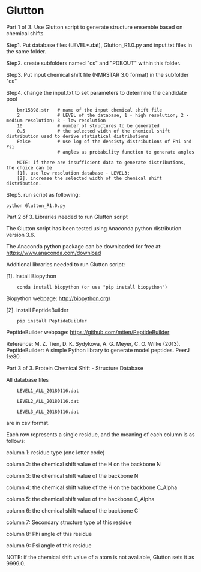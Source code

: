 # Glutton
Part 1 of 3. Use Glutton script to generate structure ensemble based on chemical shifts

Step1. Put database files (LEVEL*.dat), Glutton_R1.0.py and input.txt files in the same folder.

Step2. create subfolders named "cs" and "PDBOUT" within this folder.

Step3. Put input chemical shift file (NMRSTAR 3.0 format) in the subfolder "cs"

Step4. change the input.txt to set parameters to determine the candidate pool

        bmr15398.str   # name of the input chemical shift file 
        2              # LEVEL of the database, 1 - high resolution; 2 - medium resolution; 3 - low resolution
        10             # number of structures to be generated
        0.5            # the selected width of the chemical shift distribution used to derive statistical distributions 
        False          # use log of the densisty distributions of Phi and Psi 
                       # angles as probability function to generate angles

        NOTE: if there are insufficient data to generate distributions, the choice can be 
        [1]. use low resolution database - LEVEL3;            
        [2]. increase the selected width of the chemical shift distribution. 
 
Step5. run script as following:

    python Glutton_R1.0.py
 
Part 2 of 3. Libraries needed to run Glutton script

The Glutton script has been tested using Anaconda python distribution version 3.6.

The Anaconda python package can be downloaded for free at: https://www.anaconda.com/download

Additional libraries needed to run Glutton script:

[1]. Install Biopython

        conda install biopython (or use "pip install biopython")
  
  Biopython webpage: http://biopython.org/
  
[2]. Install PeptideBuilder

        pip install PeptideBuilder

  PeptideBuilder webpage: https://github.com/mtien/PeptideBuilder
  
  Reference:
  M. Z. Tien, D. K. Sydykova, A. G. Meyer, C. O. Wilke (2013). PeptideBuilder:
  A simple Python library to generate model peptides. PeerJ 1:e80.

Part 3 of 3. Protein Chemical Shift - Structure Database 

All database files 

        LEVEL1_ALL_20180116.dat

        LEVEL2_ALL_20180116.dat

        LEVEL3_ALL_20180116.dat

are in csv format. 

Each row represents a single residue, and the meaning of each column is as follows:

column 1: residue type (one letter code)

column 2: the chemical shift value of the H on the backbone N

column 3: the chemical shift value of the backbone N

column 4: the chemical shift value of the H on the backbone C_Alpha

column 5: the chemical shift value of the backbone C_Alpha

column 6: the chemical shift value of the backbone C'

column 7: Secondary structure type of this residue

column 8: Phi angle of this residue

column 9: Psi angle of this residue

NOTE: if the chemical shift value of a atom is not avaliable, Glutton sets it as 9999.0. 
